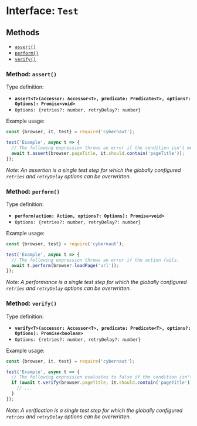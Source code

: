 # Interface: `Test`

## Methods

* [`assert()`](#method-assert)
* [`perform()`](#method-perform)
* [`verify()`](#method-verify)

### Method: `assert()`

Type definition:

* **`assert<T>(accessor: Accessor<T>, predicate: Predicate<T>, options?: Options): Promise<void>`**
* `Options: {retries?: number, retryDelay?: number}`

Example usage:

```js
const {browser, it, test} = require('cybernaut');

test('Example', async t => {
  // The following expression throws an error if the condition isn't met.
  await t.assert(browser.pageTitle, it.should.contain('pageTitle'));
});
```

*Note: An assertion is a single test step for which the globally configured `retries` and `retryDelay` options can be overwritten.*

### Method: `perform()`

Type definition:

* **`perform(action: Action, options?: Options): Promise<void>`**
* `Options: {retries?: number, retryDelay?: number}`

Example usage:

```js
const {browser, test} = require('cybernaut');

test('Example', async t => {
  // The following expression throws an error if the action fails.
  await t.perform(browser.loadPage('url'));
});
```

*Note: A performance is a single test step for which the globally configured `retries` and `retryDelay` options can be overwritten.*

### Method: `verify()`

Type definition:

* **`verify<T>(accessor: Accessor<T>, predicate: Predicate<T>, options?: Options): Promise<boolean>`**
* `Options: {retries?: number, retryDelay?: number}`

Example usage:

```js
const {browser, it, test} = require('cybernaut');

test('Example', async t => {
  // The following expression evaluates to false if the condition isn't met.
  if (await t.verify(browser.pageTitle, it.should.contain('pageTitle'))) {
    // ...
  }
});
```

*Note: A verification is a single test step for which the globally configured `retries` and `retryDelay` options can be overwritten.*
